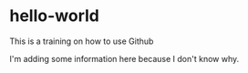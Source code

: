 # hello-world
This is a training on how to use Github

I'm adding some information here because I don't know why.
